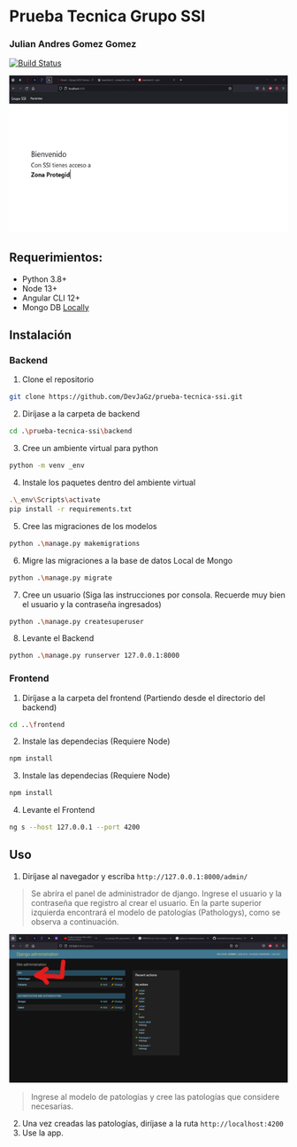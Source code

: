 # Prueba Tecnica Grupo SSI
### Julian Andres Gomez Gomez 
[![Build Status](https://travis-ci.org/joemccann/dillinger.svg?branch=master)](https://travis-ci.org/joemccann/dillinger)

<div align="center">
<img src="repo/readme.gif"/ >
</div>


## Requerimientos:
- Python 3.8+
- Node 13+ 
- Angular CLI 12+
- Mongo DB [Locally](https://www.mongodb.com/try/download/community?tck=docs_server) 

## Instalación
### Backend
1. Clone el repositorio 
```sh
git clone https://github.com/DevJaGz/prueba-tecnica-ssi.git
```
2. Diríjase a la carpeta de backend
```sh
cd .\prueba-tecnica-ssi\backend
```
3. Cree un ambiente virtual para python 
```sh
python -m venv _env
```
4. Instale los paquetes dentro del ambiente virtual
```sh
.\_env\Scripts\activate
pip install -r requirements.txt
```
5. Cree las migraciones de los modelos
```sh
python .\manage.py makemigrations
```
6. Migre las migraciones a la base de datos Local de Mongo
```sh
python .\manage.py migrate
```
7. Cree un usuario (Siga las instrucciones por consola. Recuerde muy bien el usuario y la contraseña ingresados)
```sh
python .\manage.py createsuperuser
```
8. Levante el Backend
```sh
python .\manage.py runserver 127.0.0.1:8000
```

### Frontend 
1. Diríjase a la carpeta del frontend (Partiendo desde el directorio del backend)
```sh
cd ..\frontend
```
2. Instale las dependecias (Requiere Node)
```sh
npm install
```
3. Instale las dependecias (Requiere Node)
```sh
npm install
```
4. Levante el Frontend
```sh
ng s --host 127.0.0.1 --port 4200
```
## Uso
1. Diríjase al navegador y escriba `http://127.0.0.1:8000/admin/`
> Se abríra el panel de administrador de django. Ingrese el usuario y la contraseña que registro al crear el usuario. En la parte superior izquierda encontrará el modelo de patologías (Pathologys), como se observa a continuación.

<div align="center">
<img src="repo/admin.png"/ >
</div>

> Ingrese al modelo de patologías y cree las patologías que considere necesarias.
2. Una vez creadas las patologías, diríjase a la ruta `http://localhost:4200`
3. Use la app.
